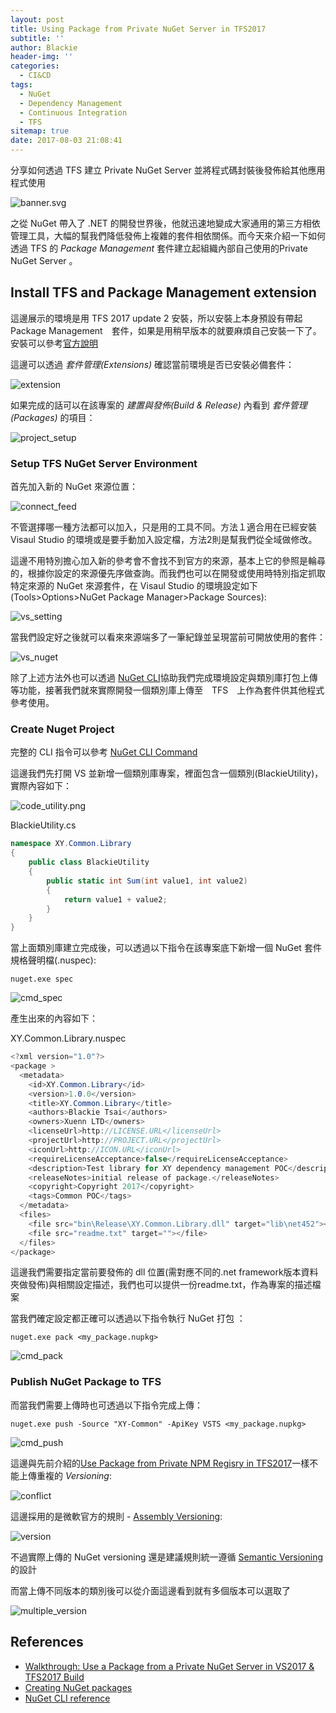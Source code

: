 ```yaml
---
layout: post
title: Using Package from Private NuGet Server in TFS2017
subtitle: ''
author: Blackie
header-img: ''
categories:
  - CI&CD
tags:
  - NuGet
  - Dependency Management
  - Continuous Integration
  - TFS
sitemap: true
date: 2017-08-03 21:08:41
---
```


分享如何透過 TFS 建立 Private NuGet Server 並將程式碼封裝後發佈給其他應用程式使用

<!-- More -->

![banner.svg](banner.svg)

之從 NuGet 帶入了 .NET 的開發世界後，他就迅速地變成大家通用的第三方相依管理工具，大幅的幫我們降低發佈上複雜的套件相依關係。而今天來介紹一下如何透過 TFS 的 *Package Management* 套件建立起組織內部自己使用的Private NuGet Server 。

## Install TFS and Package Management extension ##

這邊展示的環境是用 TFS 2017 update 2 安裝，所以安裝上本身預設有帶起  Package Management　套件，如果是用稍早版本的就要麻煩自己安裝一下了。安裝可以參考[官方說明](https://www.visualstudio.com/en-us/docs/package/install)

這邊可以透過 *套件管理(Extensions)* 確認當前環境是否已安裝必備套件：

![extension](extension.png)

如果完成的話可以在該專案的 *建置與發佈(Build & Release)* 內看到 *套件管理(Packages)* 的項目：

![project_setup](project_setup.png)

### Setup TFS NuGet Server Environment ###

首先加入新的 NuGet 來源位置：

![connect_feed](connect_feed.png)

不管選擇哪一種方法都可以加入，只是用的工具不同。方法１適合用在已經安裝 Visaul Studio 的環境或是要手動加入設定檔，方法2則是幫我們從全域做修改。

這邊不用特別擔心加入新的參考會不會找不到官方的來源，基本上它的參照是輪尋的，根據你設定的來源優先序做查詢。而我們也可以在開發或使用時特別指定抓取特定來源的 NuGet 來源套件，在 Visaul Studio 的環境設定如下(Tools>Options>NuGet Package Manager>Package Sources):

![vs_setting](vs_setting.png)

當我們設定好之後就可以看來來源端多了一筆紀錄並呈現當前可開放使用的套件：

![vs_nuget](vs_nuget.png)

除了上述方法外也可以透過 [NuGet CLI](https://docs.microsoft.com/en-us/nuget/guides/install-nuget)協助我們完成環境設定與類別庫打包上傳等功能，接著我們就來實際開發一個類別庫上傳至　TFS　上作為套件供其他程式參考使用。

### Create Nuget Project ###

完整的 CLI 指令可以參考 [NuGet CLI Command](https://docs.microsoft.com/en-us/nuget/tools/nuget-exe-cli-reference)

這邊我們先打開 VS 並新增一個類別庫專案，裡面包含一個類別(BlackieUtility)，實際內容如下：

![code_utility.png](code_utility.png)

BlackieUtility.cs
```csharp
namespace XY.Common.Library
{
    public class BlackieUtility
    {
        public static int Sum(int value1, int value2)
        {
            return value1 + value2;
        }
    }
}
```

當上面類別庫建立完成後，可以透過以下指令在該專案底下新增一個 NuGet 套件規格聲明檔(.nuspec):

    nuget.exe spec

![cmd_spec](cmd_spec.png)

產生出來的內容如下：

XY.Common.Library.nuspec
```csharp
<?xml version="1.0"?>
<package >
  <metadata>
    <id>XY.Common.Library</id>
    <version>1.0.0</version>
    <title>XY.Common.Library</title>
    <authors>Blackie Tsai</authors>
    <owners>Xuenn LTD</owners>
    <licenseUrl>http://LICENSE.URL</licenseUrl>
    <projectUrl>http://PROJECT.URL</projectUrl>
    <iconUrl>http://ICON.URL</iconUrl>
    <requireLicenseAcceptance>false</requireLicenseAcceptance>
    <description>Test library for XY dependency management POC</description>
    <releaseNotes>initial release of package.</releaseNotes>
    <copyright>Copyright 2017</copyright>
    <tags>Common POC</tags>
  </metadata>
  <files>
    <file src="bin\Release\XY.Common.Library.dll" target="lib\net452"></file>
    <file src="readme.txt" target=""></file>
  </files>
</package>
```

這邊我們需要指定當前要發佈的 dll 位置(需對應不同的.net framework版本資料夾做發佈)與相關設定描述，我們也可以提供一份readme.txt，作為專案的描述檔案

當我們確定設定都正確可以透過以下指令執行 NuGet 打包 ：

    nuget.exe pack <my_package.nupkg>

![cmd_pack](cmd_pack.png)

### Publish NuGet Package to TFS ###

而當我們需要上傳時也可透過以下指令完成上傳：

    nuget.exe push -Source "XY-Common" -ApiKey VSTS <my_package.nupkg>

![cmd_push](cmd_push.png)

這邊與先前介紹的[Use Package from Private NPM Regisry in TFS2017](http://blackie1019.github.io/2017/08/06/Using-Package-from-Private-NPM-Registry-in-TFS2017/)一樣不能上傳重複的 *Versioning*:

![conflict](conflict.png)

這邊採用的是微軟官方的規則 - [Assembly Versioning](https://docs.microsoft.com/en-us/dotnet/framework/app-domains/assembly-versioning):

![version](version.png)

不過實際上傳的 NuGet versioning 還是建議規則統一遵循 [Semantic Versioning](http://semver.org/) 的設計

而當上傳不同版本的類別後可以從介面這邊看到就有多個版本可以選取了

![multiple_version](multiple_version.png)

## References ##
- [Walkthrough: Use a Package from a Private NuGet Server in VS2017 & TFS2017 Build](https://www.benday.com/2017/05/03/walkthrough-use-a-package-from-a-private-nuget-server-in-tfs2017/)
- [Creating NuGet packages](https://docs.microsoft.com/en-us/nuget/create-packages/creating-a-package)
- [NuGet CLI reference](https://docs.microsoft.com/en-us/nuget/tools/nuget-exe-cli-reference#spec)